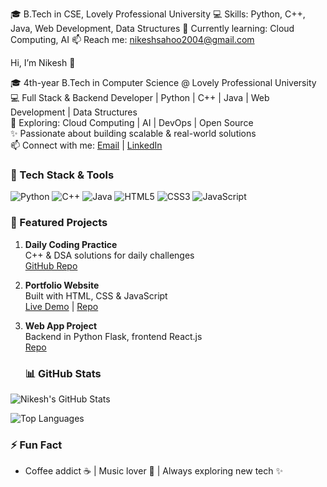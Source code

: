 🎓 B.Tech in CSE, Lovely Professional University
💻 Skills: Python, C++, Java, Web Development, Data Structures
🌱 Currently learning: Cloud Computing, AI
📫 Reach me: nikeshsahoo2004@gmail.com


Hi, I’m Nikesh 👋

🎓 4th-year B.Tech in Computer Science @ Lovely Professional University  
💻 Full Stack & Backend Developer | Python | C++ | Java | Web Development | Data Structures  
🌱 Exploring: Cloud Computing | AI | DevOps | Open Source  
✨ Passionate about building scalable & real-world solutions  
📫 Connect with me: [Email](mailto:nikeshsahoo2004@gmail.com) | [LinkedIn](https://www.linkedin.com/in/nikeshsahoo/)  

### 🔧 Tech Stack & Tools

![Python](https://img.shields.io/badge/-Python-333333?style=flat&logo=python) 
![C++](https://img.shields.io/badge/-C++-00599C?style=flat&logo=cplusplus) 
![Java](https://img.shields.io/badge/-Java-007396?style=flat&logo=java) 
![HTML5](https://img.shields.io/badge/-HTML5-E34F26?style=flat&logo=html5) 
![CSS3](https://img.shields.io/badge/-CSS3-1572B6?style=flat&logo=css3) 
![JavaScript](https://img.shields.io/badge/-JavaScript-F7DF1E?style=flat&logo=javascript)


### 💼 Featured Projects

1. **Daily Coding Practice**  
   C++ & DSA solutions for daily challenges  
   [GitHub Repo](https://github.com/Nikesh-12215759/Daily_coding_Practice)

2. **Portfolio Website**  
   Built with HTML, CSS & JavaScript  
   [Live Demo](#) | [Repo](#)

3. **Web App Project**  
   Backend in Python Flask, frontend React.js  
   [Repo](#)

   ### 📊 GitHub Stats

![Nikesh's GitHub Stats](https://github-readme-stats.vercel.app/api?username=Nikesh-12215759&show_icons=true&theme=algolia)

![Top Languages](https://github-readme-stats.vercel.app/api/top-langs/?username=Nikesh-12215759&layout=compact&theme=algolia)

### ⚡ Fun Fact
- Coffee addict ☕ | Music lover 🎵 | Always exploring new tech ✨

